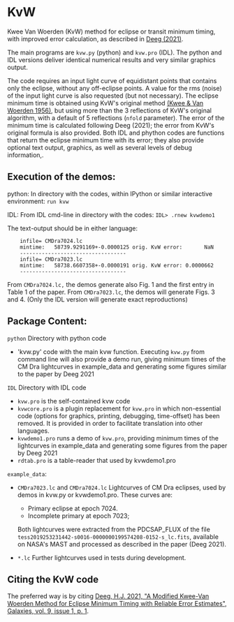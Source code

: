 # KvW
Kwee Van Woerden (KvW) method for eclipse or transit minimum timing, with improved error calculation, as described in [Deeg (2021)](https://ui.adsabs.harvard.edu/abs/2020Galax...9....1D/abstract). 

The main programs are `kvw.py` (python) and `kvw.pro` (IDL).
The python and IDL versions deliver identical numerical results and very similar graphics output.

 
The code requires an input light curve of equidistant points that contains only the eclipse, without any off-eclipse points. A value for the rms (noise) of the input light curve is also requested (but not necessary). The eclipse minimum time is obtained using KvW's original method [(Kwee & Van Woerden 1956)](https://ui.adsabs.harvard.edu/abs/1956BAN....12..327K/abstract), but using more than the 3 reflections of KvW's original algorithm, with a default of 5 reflections (`nfold` parameter). The error of the minimum time is calculated following Deeg (2021); the error from KvW's original formula is also provided. Both IDL and phython codes are functions that return the eclipse minimum time with its error; they also provide optional text output, graphics, as well as several levels of debug information,.



## Execution of the demos:

python:
In directory with the codes, within IPython or similar interactive environment: `run kvw`

IDL:
From IDL cmd-line in directory with the codes:
`IDL> .rnew kvwdemo1`

The text-output should be in either language:
```
	infile= CMDra7024.lc
	mintime:   58739.9291169+-0.0000125 orig. KvW error:       NaN
	----------------------------------
	infile= CMDra7023.lc
	mintime:   58738.6607358+-0.0000191 orig. KvW error: 0.0000662
	----------------------------------
```
From `CMDra7024.lc,` the demos generate also Fig. 1 and the first entry in Table 1 of the paper. From `CMDra7023.lc`, the demos will generate Figs. 3 and 4. (Only the IDL version will generate exact reproductions)


## Package Content: 

`python` Directory with python code
- 'kvw.py'  code with the main kvw function. Executing `kvw.py` from command line will also provide a demo run, giving minimum times of the CM Dra lightcurves in example_data and generating some figures similar to the paper by Deeg 2021

`IDL`  Directory with IDL code 
- `kvw.pro` is the self-contained kvw code
- `kvwcore.pro` is a plugin replacement for `kvw.pro` in which non-essential code (options for graphics, printing, debugging, time-offset) has been removed. It is provided in order to facilitate translation into other languages.
- `kvwdemo1.pro` runs a demo of `kvw.pro`, providing minimum times of the lightcurves in example_data and generating some figures from the paper by Deeg 2021
- `rdtab.pro`  is a table-reader that used by kvwdemo1.pro


`example_data`:
- `CMDra7023.lc` and `CMDra7024.lc`  Lightcurves of CM Dra eclipses,
 	used by demos in kvw.py or kvwdemo1.pro.
	These curves are:
	- Primary eclipse at epoch 7024. 
	- Incomplete primary at epoch 7023;
	
	Both lightcurves were extracted from the PDCSAP_FLUX of the file `tess2019253231442-s0016-0000000199574208-0152-s_lc.fits`, available on NASA's MAST and processed as described in the paper (Deeg 2021).

- `*.lc`  Further lightcurves used in tests during development.
	
 
## Citing the KvW code
The preferred way is by citing [Deeg, H.J. 2021, "A Modified Kwee-Van Woerden Method for Eclipse Minimum Timing with Reliable Error Estimates", Galaxies, vol. 9, issue 1, p. 1](https://ui.adsabs.harvard.edu/abs/2020Galax...9....1D/abstract). 


